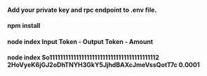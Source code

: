 #### Add your private key and rpc endpoint to .env file.
#### npm install
#### node index Input Token - Output Token - Amount
#### node index So11111111111111111111111111111111111111112 2HoVyeK6jGJ2oDhTNYH3GkY5JjhdBAXcJmeVssQotT7c 0.0001
